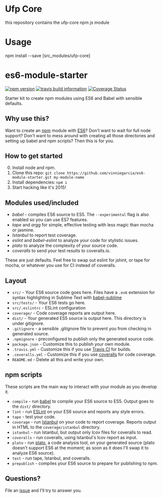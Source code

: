 # Ufp Core

this repository contains the ufp-core npm js module

# Usage

  npm install --save [src_modules/ufp-core]

#

# es6-module-starter
[![npm version](https://badge.fury.io/js/es6-module-starter.svg)](http://badge.fury.io/js/es6-module-starter)
[![travis build information](https://api.travis-ci.org/vinniegarcia/es6-module-starter.svg)](https://travis-ci.org/vinniegarcia/es6-module-starter)
[![Coverage Status](https://coveralls.io/repos/vinniegarcia/es6-module-starter/badge.svg?branch=master)](https://coveralls.io/r/vinniegarcia/es6-module-starter?branch=master)

Starter kit to create npm modules using ES6 and Babel with sensible defaults.

## Why use this?

Want to create an [npm](https://npmjs.com/) module with [ES6](http://es6rocks.com/)? Don't want to wait for full node support? Don't want to mess around with creating all those directories and setting up babel and npm scripts? Then this is for you.

## How to get started

0. Install node and npm.
1. Clone this repo: `git clone https://github.com/vinniegarcia/es6-module-starter.git my-module-name`
2. Install dependencies: `npm i`
3. Start hacking like it's 2015!

## Modules used/included

- *babel* - compiles ES6 source to ES5. The `--experimental` flag is also enabled so you can use ES7 features.
- *tape* and *argg* for simple, effective testing with less magic than mocha or jasmine.
- *Istanbul* to report test coverage.
- *eslint* and *babel-eslint* to analyze your code for stylistic issues.
- *plato* to analyze the complexity of your source code.
- *coveralls* to send your test results to coveralls.io.

These are just defaults. Feel free to swap out eslint for jshint, or tape for mocha, or whatever you use for CI instead of coveralls.

## Layout

- `src/` - Your ES6 source code goes here. Files have a `.es6` extension for syntax highlighting in Sublime Text with [babel-sublime](https://github.com/babel/babel-sublime)
- `src/tests/` - Your ES6 tests go here.
- `src/.eslintrc` - ESLint configuration
- `coverage/` - Code coverage reports are output here.
- `dist/` - Your generated ES5 source is output here. This directory is under gitignore.
- `.gitignore` - a sensible .gitignore file to prevent you from checking in generated source.
- `.npmignore` - preconfigured to publish only the generated source code.
- `package.json` - Customize this to publish your own module.
- `.travis.yml` - Customize this if you use [Travis CI](https://travis-ci.org/) for builds.
- `.coveralls.yml` - Customize this if you use [coveralls](https://coveralls.io/) for code coverage.
- `README.md` - Delete all this and write your own.

## npm scripts

These scripts are the main way to interact with your module as you develop it.

- `compile` - run [babel](https://babeljs.io/) to compile your ES6 source to ES5. Output goes to the `dist/` directory.
- `lint` - run [ESLint](http://eslint.org/) on your ES6 source and reports any style errors.
- `tape` - test your code.
- `coverage` - run [Istanbul](https://gotwarlost.github.io/istanbul/) on your code to report coverage. Reports output in HTML to the `coverage/istanbul` directory.
- `istanbul` - run Istanbul, but output only lcov files for coveralls to read.
- `coveralls` - run coveralls, using Istanbul's lcov report as input.
- `plato` - run [plato](https://github.com/es-analysis/plato), a code analysis tool, on your generated source (plato doesn't support ES6 at the moment; as soon as it does I'll swap it to analyze ES6 source).
- `test` - run tape, Istanbul, and coveralls.
- `prepublish` - compiles your ES6 source to prepare for publishing to npm.

## Questions?

File an [issue](https://github.com/vinniegarcia/es6-module-starter/issues) and I'll try to answer you.
